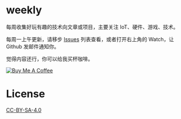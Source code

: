 # weekly
每周收集好玩有趣的技术向文章或项目，主要关注 IoT、硬件、游戏、技术。

每周一上午更新，请移步 [Issues](https://github.com/kfihihc/weekly/issues) 列表查看，或者打开右上角的 Watch，让 Github 发邮件通知你。

觉得内容还行，你可以给我买杯咖啡。

<a href="https://www.buymeacoffee.com/8bsN3RBaP" target="_blank"><img src="https://www.buymeacoffee.com/assets/img/custom_images/yellow_img.png" alt="Buy Me A Coffee" style="height: auto !important;width: auto !important;" ></a>

# License

[CC-BY-SA-4.0](https://creativecommons.org/licenses/by-sa/4.0/legalcode.txt)
